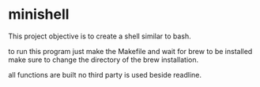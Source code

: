 # minishell
This project objective is to create a shell similar to bash.

to run this program just make the Makefile and wait for brew to be installed make sure to change the directory of the brew installation.

all functions are built no third party is used beside readline.
